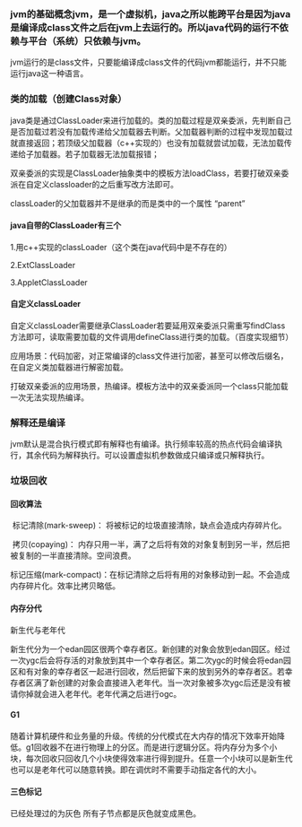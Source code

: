 ### jvm的基础概念jvm，是一个虚拟机，java之所以能跨平台是因为java是编译成class文件之后在jvm上去运行的。所以java代码的运行不依赖与平台（系统）只依赖与jvm。

jvm运行的是class文件，只要能编译成class文件的代码jvm都能运行，并不只能运行java这一种语言。

### 类的加载（创建Class对象）

java类是通过ClassLoader来进行加载的。类的加载过程是双亲委派，先判断自己是否加载过若没有加载传递给父加载器去判断。父加载器判断的过程中发现加载过就直接返回；若顶级父加载器（c++实现的）也没有加载就尝试加载，无法加载传递给子加载器。若子加载器无法加载报错；

双亲委派的实现是ClassLoader抽象类中的模板方法loadClass，若要打破双亲委派在自定义classloader的之后重写改方法即可。

classLoader的父加载器并不是继承的而是类中的一个属性 “parent” 

#### java自带的ClassLoader有三个

1.用c++实现的classLoader（这个类在java代码中是不存在的）  

2.ExtClassLoader

3.AppletClassLoader

#### 自定义classLoader

自定义classLoader需要继承ClassLoader若要延用双亲委派只需重写findClass方法即可，读取需要加载的文件调用defineClass进行类的加载。（百度实现细节）

应用场景：代码加密，对正常编译的class文件进行加密，甚至可以修改后缀名，在自定义类加载器进行解密加载。

打破双亲委派的应用场景，热编译。模板方法中的双亲委派同一个class只能加载一次无法实现热编译。

### 解释还是编译

jvm默认是混合执行模式即有解释也有编译。执行频率较高的热点代码会编译执行，其余代码为解释执行。可以设置虚拟机参数做成只编译或只解释执行。

### 垃圾回收

#### 回收算法

​	标记清除(mark-sweep)： 将被标记的垃圾直接清除，缺点会造成内存碎片化。 

​	拷贝(copaying)： 内存只用一半，满了之后将有效的对象复制到另一半，然后把被复制的一半直接清除。空间浪费。

​	标记压缩(mark-compact)：在标记清除之后将有用的对象移动到一起。不会造成内存碎片化。效率比拷贝略低。

#### 内存分代

新生代与老年代

新生代分为一个edan园区很两个幸存者区。新创建的对象会放到edan园区。经过一次ygc后会将存活的对象放到其中一个幸存者区。第二次ygc的时候会将edan园区和有对象的幸存者区一起进行回收，然后把留下来的放到另外的幸存者区。若幸存者区满了新创建的对象会直接进入老年代。当一次对象被多次ygc后还是没有被请你掉就会进入老年代。老年代满之后进行ogc。

#### G1

随着计算机硬件和业务量的升级。传统的分代模式在大内存的情况下效率开始降低。g1回收器不在进行物理上的分区。而是进行逻辑分区。将内存分为多个小块，每次回收只回收几个小块使得效率进行得到提升。任意一个小块可以是新生代也可以是老年代可以随意转换。即在调优时不需要手动指定各代的大小。

#### 三色标记

已经处理过的为灰色 所有子节点都是灰色就变成黑色。